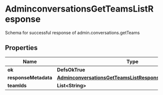 

# AdminconversationsGetTeamsListResponse

Schema for successful response of admin.conversations.getTeams

## Properties

| Name | Type | Description | Notes |
|------------ | ------------- | ------------- | -------------|
|**ok** | **DefsOkTrue** |  |  |
|**responseMetadata** | [**AdminconversationsGetTeamsListResponseResponseMetadata**](AdminconversationsGetTeamsListResponseResponseMetadata.md) |  |  [optional] |
|**teamIds** | **List&lt;String&gt;** |  |  |




